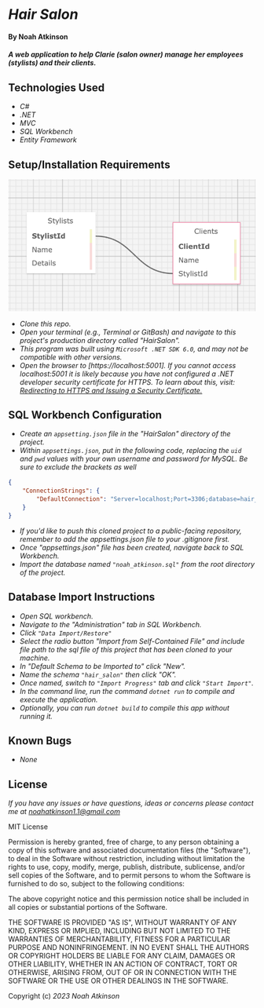 # _Hair Salon_

#### By Noah Atkinson

#### _A web application to help Clarie (salon owner) manage her employees (stylists) and their clients._

## Technologies Used

* _C#_
* _.NET_
* _MVC_
* _SQL Workbench_
* _Entity Framework_

## Setup/Installation Requirements

![Hair Salon Structure](HairSalon/wwwroot/css/img/HairSalon.png)

* _Clone this repo._
* _Open your terminal (e.g., Terminal or GitBash) and navigate to this project's production directory called "HairSalon"._
* _This program was built using `Microsoft .NET SDK 6.0`, and may not be compatible with other versions._
*  _Open the browser to [https://localhost:5001]. If you cannot access localhost:5001 it is likely because you have not configured a .NET developer security certificate for HTTPS. To learn about this, visit: [Redirecting to HTTPS and Issuing a Security Certificate.](https://www.learnhowtoprogram.com/c-and-net/basic-web-applications/redirecting-to-https-and-issuing-a-security-certificate)_

## SQL Workbench Configuration
* _Create an `appsetting.json` file in the "HairSalon" directory of the project._
* _Within `appsettings.json`, put in the following code, replacing the `uid` and `pwd` values with your own username and password for MySQL. Be sure to exclude the brackets as well_ 
```json
{
    "ConnectionStrings": {
        "DefaultConnection": "Server=localhost;Port=3306;database=hair_salon;uid=[YOUR-USERNAME-HERE];pwd=[YOUR-PASSWORD-HERE];"
    }
}
```
* _If you'd like to push this cloned project to a public-facing repository, remember to add the appsettings.json file to your .gitignore first._
* _Once "appsettings.json" file has been created, navigate back to SQL Workbench._ 
* _Import the database named ``"noah_atkinson.sql"`` from the root directory of the project._ 

## Database Import Instructions

* _Open SQL workbench._
* _Navigate to the "Administration" tab in SQL Workbench._
* _Click ``"Data Import/Restore"``_
* _Select the radio button "Import from Self-Contained File" and include file path to the sql file of this project that has been cloned to your machine._
* _In "Default Schema to be Imported to" click "New"._
* _Name the schema ``"hair_salon"`` then click "OK"._
* _Once named, switch to ``"Import Progress"`` tab and click ``"Start Import"``._
* _In the command line, run the command ``dotnet run`` to compile and execute the application._
* _Optionally, you can run ``dotnet build`` to compile this app without running it._

## Known Bugs

* _None_

## License

_If you have any issues or have questions, ideas or concerns please contact me at [noahatkinson1.1@gmail.com](mailto:noahatkinson1.1@gmail.com)_

MIT License

Permission is hereby granted, free of charge, to any person obtaining a copy
of this software and associated documentation files (the "Software"), to deal
in the Software without restriction, including without limitation the rights
to use, copy, modify, merge, publish, distribute, sublicense, and/or sell
copies of the Software, and to permit persons to whom the Software is
furnished to do so, subject to the following conditions:

The above copyright notice and this permission notice shall be included in all
copies or substantial portions of the Software.

THE SOFTWARE IS PROVIDED "AS IS", WITHOUT WARRANTY OF ANY KIND, EXPRESS OR
IMPLIED, INCLUDING BUT NOT LIMITED TO THE WARRANTIES OF MERCHANTABILITY,
FITNESS FOR A PARTICULAR PURPOSE AND NONINFRINGEMENT. IN NO EVENT SHALL THE
AUTHORS OR COPYRIGHT HOLDERS BE LIABLE FOR ANY CLAIM, DAMAGES OR OTHER
LIABILITY, WHETHER IN AN ACTION OF CONTRACT, TORT OR OTHERWISE, ARISING FROM,
OUT OF OR IN CONNECTION WITH THE SOFTWARE OR THE USE OR OTHER DEALINGS IN THE
SOFTWARE.

Copyright (c) _2023_ _Noah Atkinson_